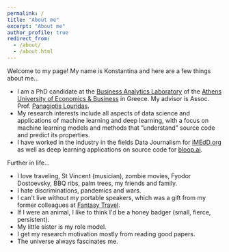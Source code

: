 ```yaml
---
permalink: /
title: "About me"
excerpt: "About me"
author_profile: true
redirect_from: 
  - /about/
  - /about.html
---
```

Welcome to my page! My name is Konstantina and here are a few things about me...

* I am a PhD candidate at the [Business Analytics Laboratory](https://www.balab.aueb.gr/) of the [Athens University of Economics & Business](https://www.aueb.gr/en) in Greece. My advisor is Assoc. Prof. [Panagiotis Louridas](https://www.linkedin.com/in/louridas).
* My research interests include all aspects of data science and applications of machine learning and deep learning, with a focus on machine learning models and methods that ”understand” source code and predict its properties.
* I have worked in the industry in the fields Data Journalism for [iMEdD.org](https://lab.imedd.org/en/lab-author/konstantina-dritsa-en/) as well as deep learning applications on source code for [bloop.ai](https://bloop.ai/).


Further in life...
* I love traveling, St Vincent (musician), zombie movies, Fyodor Dostoevsky, BBQ ribs, palm trees, my friends and family.
* I hate discriminations, pandemics and wars.
* I can't live without my portable speakers, which was a gift from my former colleagues at [Fantasy Travel](https://www.fantasytravelofgreece.com/).
* If I were an animal, I like to think I'd be a honey badger (small, fierce, persistent).
* My little sister is my role model.
* I get my research motivation mostly from reading good papers.
* The universe always fascinates me.
